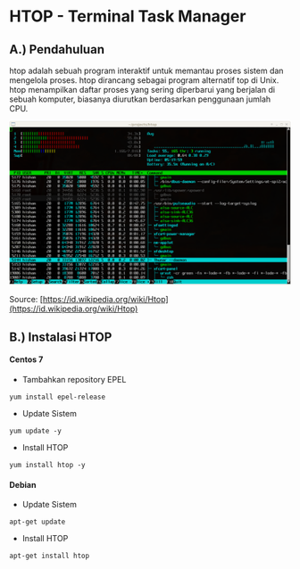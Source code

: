 # HTOP - Terminal Task Manager

## A.\) Pendahuluan

htop adalah sebuah program interaktif untuk memantau proses sistem dan mengelola proses. htop dirancang sebagai program alternatif top di Unix. htop menampilkan daftar proses yang sering diperbarui yang berjalan di sebuah komputer, biasanya diurutkan berdasarkan penggunaan jumlah CPU.

![Interface HTOP](../../.gitbook/assets/image%20%2831%29.png)

Source: [https://id.wikipedia.org/wiki/Htop](https://id.wikipedia.org/wiki/Htop)

## B.\) Instalasi HTOP

#### Centos 7 

* Tambahkan repository EPEL

```text
yum install epel-release
```

* Update Sistem

```text
yum update -y
```

* Install HTOP

```text
yum install htop -y
```

#### Debian

* Update Sistem

```text
apt-get update
```

* Install HTOP

```text
apt-get install htop
```



